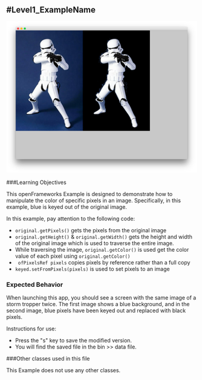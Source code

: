 #Level1_ExampleName
--
![Screenshot of Example](simpleColorKey.png)

###Learning Objectives

This openFrameworks Example is designed to demonstrate how to manipulate the color of specific pixels in an image. Specifically, in this example, blue is keyed out of the original image.

In this example, pay attention to the following code:

* ```original.getPixels()``` gets the pixels from the original image
* ```original.getHeight()``` & ```original.getWidth()``` gets the height and width of the original image which is used to traverse the entire image.
* While traversing the image, ```original.getColor()``` is used get the color value of each pixel using ```original.getColor()```
* ``` ofPixelsRef pixels``` copies pixels by reference rather than a full copy
*  ```keyed.setFromPixels(pixels)``` is used to set pixels to an image


### Expected Behavior

When launching this app, you should see a screen with the same image of a storm tropper twice. The first image shows a blue background, and in the second image, blue pixels have been keyed out and replaced with black pixels. 

Instructions for use:

* Press the "s" key to save the modified version.
* You will find the saved file in the bin >> data file. 


###Other classes used in this file

This Example does not use any other classes. 
